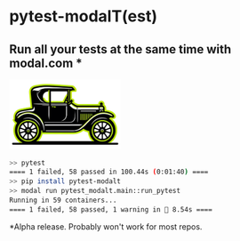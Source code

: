 # pytest-modalT(est)

## Run all your tests at the same time with modal.com *

<img src="docs/pytest-modalt.png" width="200" />



```bash 
>> pytest
==== 1 failed, 58 passed in 100.44s (0:01:40) ====
>> pip install pytest-modalt
>> modal run pytest_modalt.main::run_pytest
Running in 59 containers...
==== 1 failed, 58 passed, 1 warning in 🎉 8.54s ====
```


 *Alpha release. Probably won't work for most repos.  